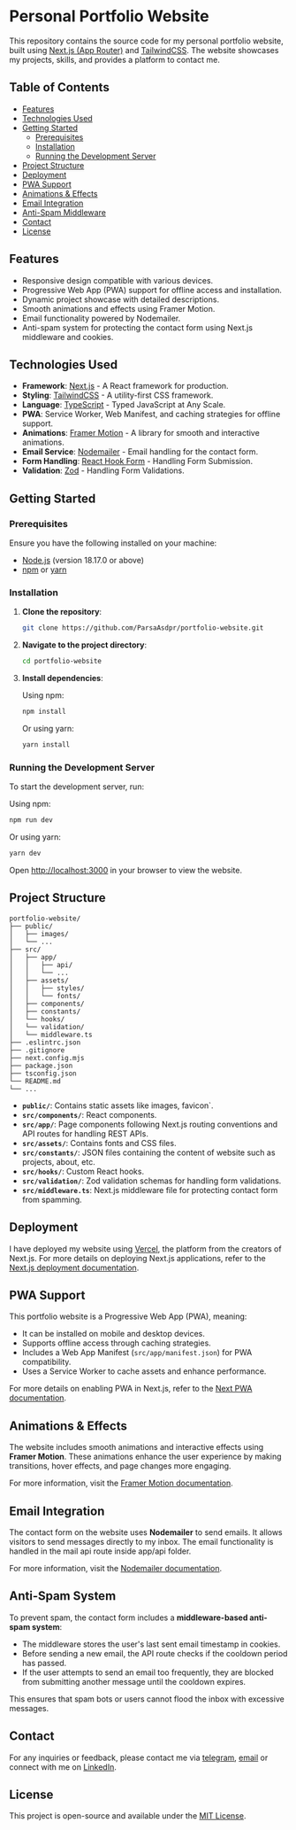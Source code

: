 # Personal Portfolio Website

This repository contains the source code for my personal portfolio website, built using [Next.js (App Router)](https://nextjs.org/) and [TailwindCSS](https://tailwindcss.com/). The website showcases my projects, skills, and provides a platform to contact me.

## Table of Contents

- [Features](#features)
- [Technologies Used](#technologies-used)
- [Getting Started](#getting-started)
  - [Prerequisites](#prerequisites)
  - [Installation](#installation)
  - [Running the Development Server](#running-the-development-server)
- [Project Structure](#project-structure)
- [Deployment](#deployment)
- [PWA Support](#pwa-support)
- [Animations & Effects](#animations--effects)
- [Email Integration](#email-integration)
- [Anti-Spam Middleware](#anti-spam-middleware)
- [Contact](#contact)
- [License](#license)

## Features

- Responsive design compatible with various devices.
- Progressive Web App (PWA) support for offline access and installation.
- Dynamic project showcase with detailed descriptions.
- Smooth animations and effects using Framer Motion.
- Email functionality powered by Nodemailer.
- Anti-spam system for protecting the contact form using Next.js middleware and cookies.

## Technologies Used

- **Framework**: [Next.js](https://nextjs.org/) - A React framework for production.
- **Styling**: [TailwindCSS](https://tailwindcss.com/) - A utility-first CSS framework.
- **Language**: [TypeScript](https://www.typescriptlang.org/) - Typed JavaScript at Any Scale.
- **PWA**: Service Worker, Web Manifest, and caching strategies for offline support.
- **Animations**: [Framer Motion](https://www.framer.com/motion/) - A library for smooth and interactive animations.
- **Email Service**: [Nodemailer](https://nodemailer.com/) - Email handling for the contact form.
- **Form Handling**: [React Hook Form](https://react-hook-form.com/) - Handling Form Submission.
- **Validation**: [Zod](https://zod.dev/) - Handling Form Validations.

## Getting Started

### Prerequisites

Ensure you have the following installed on your machine:

- [Node.js](https://nodejs.org/) (version 18.17.0 or above)
- [npm](https://www.npmjs.com/) or [yarn](https://yarnpkg.com/)

### Installation

1. **Clone the repository**:

   ```bash
   git clone https://github.com/ParsaAsdpr/portfolio-website.git
   ```

2. **Navigate to the project directory**:

   ```bash
   cd portfolio-website
   ```

3. **Install dependencies**:

   Using npm:

   ```bash
   npm install
   ```

   Or using yarn:

   ```bash
   yarn install
   ```

### Running the Development Server

To start the development server, run:

Using npm:

```bash
npm run dev
```

Or using yarn:

```bash
yarn dev
```

Open [http://localhost:3000](http://localhost:3000) in your browser to view the website.

## Project Structure

```plaintext
portfolio-website/
├── public/
│   ├── images/
│   └── ...
├── src/
│   ├── app/
│   │   ├── api/
│   │   └── ...
│   ├── assets/
│   │   ├── styles/
│   │   └── fonts/
│   ├── components/
│   ├── constants/
│   └── hooks/
│   └── validation/
│   └── middleware.ts
├── .eslintrc.json
├── .gitignore
├── next.config.mjs
├── package.json
├── tsconfig.json
└── README.md
└── ...
```

- **`public/`**: Contains static assets like images, favicon`.
- **`src/components/`**: React components.
- **`src/app/`**: Page components following Next.js routing conventions and API routes for handling REST APIs.
- **`src/assets/`**: Contains fonts and CSS files.
- **`src/constants/`**: JSON files containing the content of website such as projects, about, etc.
- **`src/hooks/`**: Custom React hooks.
- **`src/validation/`**: Zod validation schemas for handling form validations.
- **`src/middleware.ts`**: Next.js middleware file for protecting contact form from spamming.

## Deployment

I have deployed my website using [Vercel](https://vercel.com/), the platform from the creators of Next.js. For more details on deploying Next.js applications, refer to the [Next.js deployment documentation](https://nextjs.org/docs/deployment).

## PWA Support

This portfolio website is a Progressive Web App (PWA), meaning:

- It can be installed on mobile and desktop devices.
- Supports offline access through caching strategies.
- Includes a Web App Manifest (`src/app/manifest.json`) for PWA compatibility.
- Uses a Service Worker to cache assets and enhance performance.

For more details on enabling PWA in Next.js, refer to the [Next PWA documentation](https://github.com/shadowwalker/next-pwa).

## Animations & Effects

The website includes smooth animations and interactive effects using **Framer Motion**. These animations enhance the user experience by making transitions, hover effects, and page changes more engaging.

For more information, visit the [Framer Motion documentation](https://www.framer.com/motion/).

## Email Integration

The contact form on the website uses **Nodemailer** to send emails. It allows visitors to send messages directly to my inbox. The email functionality is handled in the mail api route inside app/api folder.

For more information, visit the [Nodemailer documentation](https://nodemailer.com/).

## Anti-Spam System

To prevent spam, the contact form includes a **middleware-based anti-spam system**:

- The middleware stores the user's last sent email timestamp in cookies.
- Before sending a new email, the API route checks if the cooldown period has passed.
- If the user attempts to send an email too frequently, they are blocked from submitting another message until the cooldown expires.

This ensures that spam bots or users cannot flood the inbox with excessive messages.

## Contact

For any inquiries or feedback, please contact me via [telegram](https://t.me/Parsa4P), [email](mailto:parsaparsaasadpour.1999@gmail.com) or connect with me on [LinkedIn](https://www.linkedin.com/in/https://www.linkedin.com/in/parsa-asadpour-42014322b).

## License

This project is open-source and available under the [MIT License](LICENSE).
